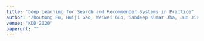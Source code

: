 ```yaml
---
title: "Deep Learning for Search and Recommender Systems in Practice"
author: "Zhoutong Fu, Huiji Gao, Weiwei Guo, Sandeep Kumar Jha, Jun Jia, Xiaowei Liu, Bo Long, Jun Shi, Sida Wang, Mingzhou Zhou"
venue: "KDD 2020"
paperurl: ""
---
```



